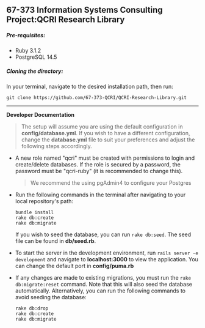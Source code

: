 ## 67-373 Information Systems Consulting Project:QCRI Research Library



##### **Pre-requisites:**

- Ruby 3.1.2
- PostgreSQL 14.5

##### **Cloning the directory:**

In your terminal, navigate to the desired installation path, then run:

`git clone https://github.com/67-373-QCRI/QCRI-Research-Library.git`

***
**Developer Documentation**

> The setup will assume you are using the default configuration in **config/database.yml**. If you wish to have a different configuration, change the **database.yml** file to suit your preferences and adjust the following steps accordingly. 

- A new role named "qcri" must be created with permissions to login and create/delete databases. If the role is secured by a password, the password must be "qcri-ruby" (it is recommended to change this).

     > We recommend the using pgAdmin4 to configure your Postgres

- Run the following commands in the terminal after navigating to your local repository's path:
    ```
    bundle install
    rake db:create
    rake db:migrate
    ```
    If you wish to seed the database, you can run `rake db:seed`. The seed file can be found in **db/seed.rb**.

- To start the server in the development environment, run `rails server -e development` and navigate to **localhost:3000** to view the application. You can change the default port in **config/puma.rb**
    
- If any changes are made to existing migrations, you must run the `rake db:migrate:reset` command. Note that this will also seed the database automatically. Alternatively, you can run the following commands to avoid seeding the database:
    ```
    rake db:drop
    rake db:create
    rake db:migrate
    ```
